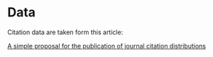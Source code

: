 # Data

Citation data are taken form this article:

[A simple proposal for the publication of journal citation distributions](http://dx.doi.org/10.1101/062109)
